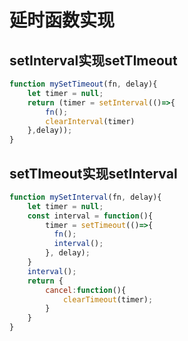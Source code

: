 # 延时函数实现

## setInterval实现setTImeout

```js
function mySetTimeout(fn, delay){
    let timer = null;
    return (timer = setInterval(()=>{
        fn();
        clearInterval(timer)
    },delay));
}
```

## setTImeout实现setInterval


```js
function mySetInterval(fn, delay){
    let timer = null;
    const interval = function(){
        timer = setTimeout(()=>{
          fn();
          interval();
        }, delay);
    }
    interval();
    return {
        cancel:function(){
            clearTimeout(timer);
        }
    }
}
```